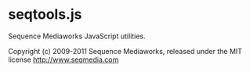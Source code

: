 # seqtools.js #

Sequence Mediaworks JavaScript utilities.

Copyright (c) 2009-2011 Sequence Mediaworks, released under the MIT license
http://www.seqmedia.com
